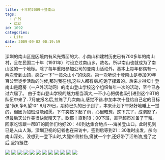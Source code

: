 ```yaml
---
title: 十年的2009十登南山
tags:
  - 户外
  - 运动
id: 1092
categories:
  - Life
date: 2009-09-02 00:19:59
---
```


深圳的南山区是因境内有风光秀丽的大、小南山和建村历史已有700多年的南山村，且在民国二十年（1931年）时设立过南山乡，故名。所以南山也就成为了南山区的一个地标。除了每年重阳参加公司的登南山活动外，基本上每年都偶有一、两次登到山顶，感受一下“一揽众山小”的快感。第一次听说十登南山是参加09年百公里徒步活动的时候,那时我在想,这些人都有病.吃饱了撑着的。后来才得知十登南山是磨房（一户外活动网）的南山登山学校这个组织每年一次的活动，至今已办过六届了。
由于南山登山学校的魅力相当滴大,一不小心把偶也吸引进到这个BT的队伍中来了. 7月底报名后,拉练了几次南山,感觉不错.参加本次十登给自己定的目标是"保6,争8,望10"
8月29日，期待已久的日子到了，本来计划下午好好地睡上一觉的，但因为加班没能如愿。下午突然下起了雨，心里暗想，这下完了，成泡影了。但最后天公作美很快就晴天了。欧耶！直到18：00下班，直奔超市准备了干粮。回家吃饭跟一帮BT的同伴们约好20：40到达集合地点---海关登山口。此时见到已是人山人海。深圳卫视的记者也在采访中，签到后等到21：30准时出发，杀向南山深处。没想到一登下山时,大腿外侧拉伤,痛就一个字,还好带了活络油,搓了之后,坚持挺住.

![](/images/2009/09/02_02_001959_11540.jpg)
![](/images/2009/09/02_02_001959_0_11541.jpg)
![](/images/2009/09/02_02_001959_1_11542.jpg)
![](/images/2009/09/02_02_001959_2_11543.jpg)
![](/images/2009/09/02_02_001959_3_11544.jpg)
![](/images/2009/09/02_02_001959_4_11545.jpg)
![](/images/2009/09/02_02_001959_5_11546.jpg)
![](/images/2009/09/02_02_001959_6_11547.jpg)
![](/images/2009/09/02_02_001959_7_11548.jpg)
![](/images/2009/09/02_02_001959_8_11549.jpg)
![](/images/2009/09/02_02_001959_9_11550.jpg)
![](/images/2009/09/02_02_001959_10_11551.jpg)